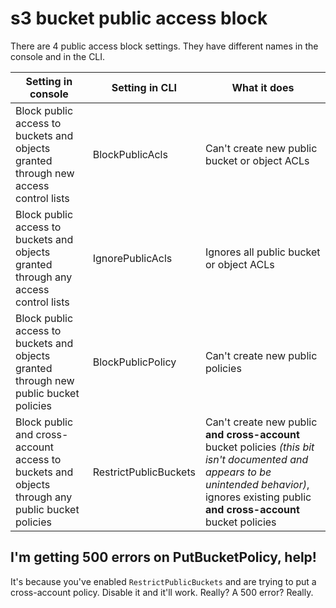 # s3 bucket public access block

There are 4 public access block settings. They have different names in the console and in the CLI.

Setting in console | Setting in CLI | What it does
--- | --- | ---
Block public access to buckets and objects granted through new access control lists | BlockPublicAcls | Can't create new public bucket or object ACLs
Block public access to buckets and objects granted through any access control lists | IgnorePublicAcls | Ignores all public  bucket or object ACLs
Block public access to buckets and objects granted through new public bucket policies | BlockPublicPolicy | Can't create new public policies
Block public and cross-account access to buckets and objects through any public bucket policies | RestrictPublicBuckets | Can't create new public **and cross-account** bucket policies _(this bit isn't documented and appears to be unintended behavior)_, ignores existing public **and cross-account** bucket policies

## I'm getting 500 errors on PutBucketPolicy, help!

It's because you've enabled `RestrictPublicBuckets` and are trying to put a cross-account policy. Disable it and it'll work. Really? A 500 error? Really.

